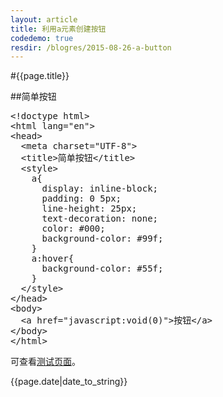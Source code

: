 ```yaml
---
layout: article
title: 利用a元素创建按钮
codedemo: true
resdir: /blogres/2015-08-26-a-button
---
```


#{{page.title}}

##简单按钮
<pre class="brush:html">
&lt;!doctype html>
&lt;html lang="en">
&lt;head>
  &lt;meta charset="UTF-8">
  &lt;title>简单按钮&lt;/title>
  &lt;style>
    a{
      display: inline-block;
      padding: 0 5px;
      line-height: 25px;
      text-decoration: none;
      color: #000;
      background-color: #99f;
    }
    a:hover{
      background-color: #55f;
    }
  &lt;/style>
&lt;/head>
&lt;body>
  &lt;a href="javascript:void(0)">按钮&lt;/a>
&lt;/body>
&lt;/html>
</pre>

可查看[测试页面]({{page.resdir}}/button.html)。

{{page.date|date_to_string}}